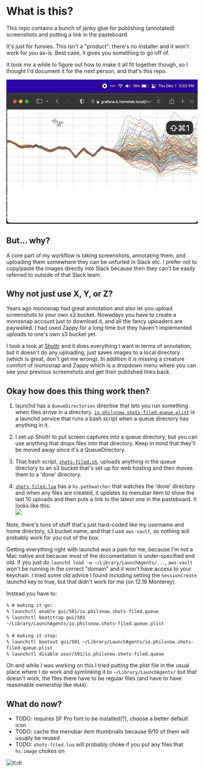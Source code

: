 # What is this?

This repo contains a bunch of janky glue for publishing (annotated) screenshots and putting a link in the pasteboard.

It's just for funsies.  This isn't a "product": there's no installer and it won't work for you as-is.  Best case, it gives you something to go off of.

It took me a while to figure out how to make it all fit together though, so I thought I'd document it for the next person, and that's this repo.

![screencast](shots-filed.gif)

## But... why?

A core part of my workflow is taking screenshots, annotating them, and uploading them somewhere they can be unfurled in Slack etc.  I prefer not to copy/paste the images directly into Slack because then they can't be easily referred to outside of that Slack team.

## Why not just use X, Y, or Z?

Years ago monosnap had great annotation and also let you upload screenshots to your own s3 bucket.  Nowadays you have to create a monosnap account just to download it, and all the fancy uploaders are paywalled.  I had used Zappy for a long time but they haven't implemented uploads to one's own s3 bucket yet.

I took a look at [Shottr](https://shottr.cc/) and it does everything I want in terms of annotation, but it doesn't do any uploading, just saves images to a local directory (which is great, don't get me wrong).  In addition it is missing a creature comfort of monosnap and Zappy which is a dropdown menu where you can see your previous screenshots and get their published links back.

## Okay how does this thing work then?

1. launchd has a `QueueDirectories` directive that lets you run something when files arrive in a directory.  [`io.philsnow.shots-filed.queue.plist`](io.philsnow.shots-filed.queue.plist) is a launchd service that runs a bash script when a queue directory has anything in it.

1. I set up Shottr to put screen captures into a queue directory, but you can use anything that drops files into that directory.  Keep in mind that they'll be moved away since it's a QueueDirectory.

1. That bash script, [`shots-filed.sh`](shots-filed.sh), uploads anything in the queue directory to an s3 bucket that's set up for web hosting and then moves them to a 'done' directory.

1. [`shots-filed.lua`](shots-filed.lua) has a `hs.pathwatcher` that watches the 'done' directory and when any files are created, it updates its menubar item to show the last 10 uploads and then puts a link to the latest one in the pasteboard.  It looks like this: <br><img src="https://snap.philsnow.io/2022-11-30T20-32-19.wn21f8pnm10u9l56qx8p.png" height="350" />

Note, there's tons of stuff that's just hard-coded like my username and home directory, s3 bucket name, and that I use `aws-vault`, so nothing will probably work for you out of the box.

Getting everything right with launchd was a pain for me, because I'm not a Mac native and because most of the documentation is under-specified and old.  If you just do `launchd load -w ~/Library/LaunchAgents/...`, `aws-vault` won't be running in the correct "domain" and it won't have access to your keychain.  I tried some old advice I found including setting the `SessionCreate` launchd key to true, but that didn't work for me (on 12.16 Monterey).

Instead you have to:

```
% # making it go:
% launchctl enable gui/501/io.philsnow.shots-filed.queue
% launchctl bootstrap gui/501 ~/Library/LaunchAgents/io.philsnow.shots-filed.queue.plist

% # making it stop:
% launchctl bootout gui/501 ~/Library/LaunchAgents/io.philsnow.shots-filed.queue.plist
% launchctl disable user/501/io.philsnow.shots-filed.queue
```

Oh and while I was working on this I tried putting the plist file in the usual place where I do work and symlinking it to `~/Library/LaunchAgents/` but that doesn't work, the files there have to be regular files (and have to have reasonable ownership like `0644`).

## What do now?

- TODO: requires SF Pro font to be installed(?), choose a better default icon
- TODO: cache the menubar item thumbnails because 9/10 of them will usually be reused
- TODO: `shots-filed.lua` will probably choke if you put any files that `hs.image` chokes on


![tl;dr](https://snap.philsnow.io/2022-12-02T16-26-49.ay5x2akq3vhvocze4ice.png)
